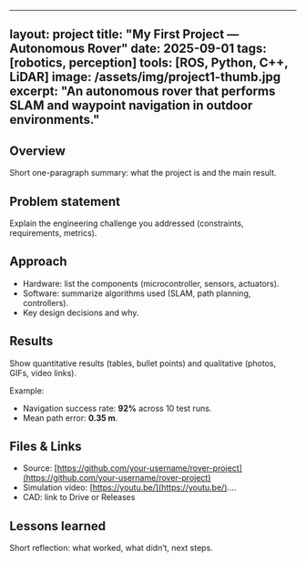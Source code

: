 ---

layout: project
title: "My First Project — Autonomous Rover"
date: 2025-09-01
tags: [robotics, perception]
tools: [ROS, Python, C++, LiDAR]
image: /assets/img/project1-thumb.jpg
excerpt: "An autonomous rover that performs SLAM and waypoint navigation in outdoor environments."
--------------------------------------------------------------------------------------------------

## Overview

Short one-paragraph summary: what the project is and the main result.

## Problem statement

Explain the engineering challenge you addressed (constraints, requirements, metrics).

## Approach

* Hardware: list the components (microcontroller, sensors, actuators).
* Software: summarize algorithms used (SLAM, path planning, controllers).
* Key design decisions and why.

## Results

Show quantitative results (tables, bullet points) and qualitative (photos, GIFs, video links).

Example:

* Navigation success rate: **92%** across 10 test runs.
* Mean path error: **0.35 m**.

## Files & Links

* Source: [https://github.com/your-username/rover-project](https://github.com/your-username/rover-project)
* Simulation video: [https://youtu.be/](https://youtu.be/)....
* CAD: link to Drive or Releases

## Lessons learned

Short reflection: what worked, what didn’t, next steps.

<!-- Add additional sections as needed: circuit diagrams, control law, code snippets -->
